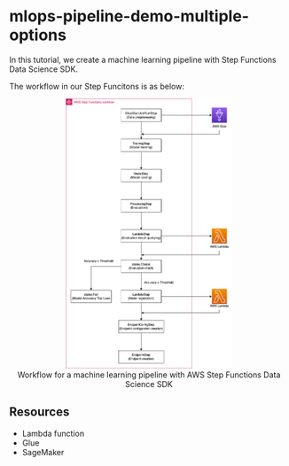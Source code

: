# mlops-pipeline-demo-multiple-options

In this tutorial, we create a machine learning pipeline with Step Functions Data Science SDK.

The workflow in our Step Funcitons is as below:
<div align="center"><img width=300 src="images/mlworkflow.png"><figcaption>Workflow for a machine learning pipeline with AWS Step Functions Data Science SDK</figcaption></div>

## Resources
- Lambda function
- Glue
- SageMaker